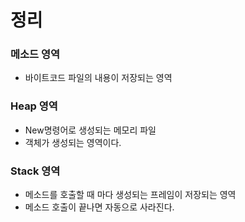 # 정리


### 메소드 영역
- 바이트코드 파일의 내용이 저장되는 영역

### Heap 영역
- New명령어로 생성되는 메모리 파일
- 객체가 생성되는 영역이다.

### Stack 영역
- 메소드를 호출할 때 마다 생성되는 프레임이 저장되는 영역
- 메소드 호출이 끝나면 자동으로 사라진다.
